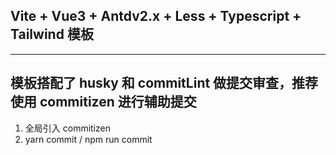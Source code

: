 ## Vite + Vue3 + Antdv2.x + Less + Typescript + Tailwind 模板

---

## 模板搭配了 husky 和 commitLint 做提交审查，推荐使用 commitizen 进行辅助提交

1. 全局引入 commitizen
2. yarn commit / npm run commit
